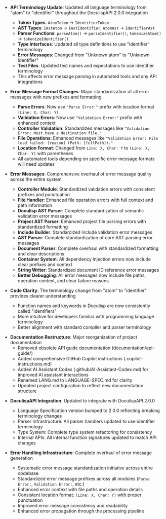 <!-- (dl (section-meta [4.0.0] - 2025-10-18)) -->

<!-- (dl (# Breaking Changes)) -->
- **API Terminology Update**: Updated all language terminology from "atom" to "identifier" throughout the DoculispAPI 2.0.0 integration
  - **Token Types**: `AtomToken` → `IdentifierToken`
  - **AST Types**: `IAstAtom` → `IAstIdentifier`, `AtomAst` → `IdentifierAst`
  - **Parser Functions**: `parseAtom()` → `parseIdentifier()`, `tokenizeAtom()` → `tokenizeIdentifier()`
  - **Type Interfaces**: Updated all type definitions to use "identifier" terminology
  - **Error Messages**: Changed from "Unknown atom" to "Unknown identifier"
  - **Test Files**: Updated test names and expectations to use identifier terminology
  - This affects error message parsing in automated tools and any API integrations

- **Error Message Format Changes**: Major standardization of all error messages with new prefixes and formatting
  - **Parse Errors**: Now use `"Parse Error:"` prefix with location format `(Line: X, Char: Y)`
  - **Validation Errors**: Now use `"Validation Error:"` prefix with enhanced context
  - **Controller Validation**: Standardized messages like `"Validation Error: Must have a destination file."`
  - **File Operations**: Enhanced messages like `"Validation Error: File load failed: [reason] (Path: [fullPath])."`
  - **Location Format**: Changed from `Line: X, Char: Y` to `(Line: X, Char: Y)` with parentheses
  - All automated tools depending on specific error message formats will need updates

<!-- (dl (# Improved)) -->
- **Error Messages**: Comprehensive overhaul of error message quality across the entire system
  - **Controller Module**: Standardized validation errors with consistent prefixes and punctuation
  - **File Handler**: Enhanced file operation errors with full context and path information
  - **Doculisp AST Parser**: Complete standardization of semantic validation error messages
  - **Project AST Parser**: Enhanced project file parsing errors with standardized formatting
  - **Include Builder**: Standardized include validation error messages
  - **AST Parser**: Complete standardization of core AST parsing error messages
  - **Document Parser**: Complete overhaul with standardized formatting and clear descriptions
  - **Container System**: All dependency injection errors now include clear prefixes and context
  - **String Writer**: Standardized document ID reference error messages
  - **Better Debugging**: All error messages now include file paths, operation context, and clear failure reasons

- **Code Clarity**: The terminology change from "atom" to "identifier" provides clearer understanding
  - Function names and keywords in Doculisp are now consistently called "identifiers"
  - More intuitive for developers familiar with programming language terminology
  - Better alignment with standard compiler and parser terminology

<!-- (dl (# Documentation)) -->
- **Documentation Restructure**: Major reorganization of project documentation
  - Removed obsolete API guide documentation (documentation/api-guide/)
  - Added comprehensive GitHub Copilot instructions (.copilot-instructions.md)
  - Added AI Assistant Codex (.github/AI-Assistant-Codex.md) for improved AI assistant interactions
  - Renamed LANG.md to LANGUAGE-SPEC.md for clarity
  - Updated project configuration to reflect new documentation structure

<!-- (dl (# Technical Details)) -->
- **DoculispAPI Integration**: Updated to integrate with DoculispAPI 2.0.0
  - Language Specification version bumped to 2.0.0 reflecting breaking terminology changes
  - Parser Infrastructure: All parser handlers updated to use identifier terminology
  - Type System: Complete type system refactoring for consistency
  - Internal APIs: All internal function signatures updated to match API changes

- **Error Handling Infrastructure**: Complete overhaul of error message generation
  - Systematic error message standardization initiative across entire codebase
  - Standardized error message prefixes across all modules (`Parse Error:`, `Validation Error:`, etc.)
  - Enhanced error context with file paths and operation details
  - Consistent location format: `(Line: X, Char: Y)` with proper punctuation
  - Improved error message consistency and readability
  - Enhanced error propagation through the processing pipeline